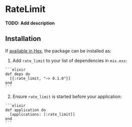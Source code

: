 # RateLimit

**TODO: Add description**

## Installation

If [available in Hex](https://hex.pm/docs/publish), the package can be installed as:

  1. Add `rate_limit` to your list of dependencies in `mix.exs`:

    ```elixir
    def deps do
      [{:rate_limit, "~> 0.1.0"}]
    end
    ```

  2. Ensure `rate_limit` is started before your application:

    ```elixir
    def application do
      [applications: [:rate_limit]]
    end
    ```

